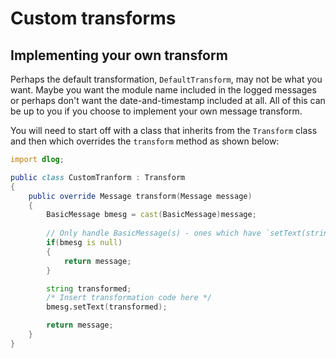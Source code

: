 Custom transforms
=================

## Implementing your own transform

Perhaps the default transformation, `DefaultTransform`, may not be what you want. Maybe you want the module name included in the logged
messages or perhaps don't want the date-and-timestamp included at all. All of this can be up to you if you choose to implement your own
message transform.

You will need to start off with a class that inherits from the `Transform` class and then which overrides the `transform` method as shown below:

```d
import dlog;

public class CustomTranform : Transform
{
	public override Message transform(Message message)
	{
		BasicMessage bmesg = cast(BasicMessage)message;
		
		// Only handle BasicMessage(s) - ones which have `setText(string)`
		if(bmesg is null)
		{
			return message;
		}

		string transformed;
		/* Insert transformation code here */
		bmesg.setText(transformed);

		return message;
	}
}
```
